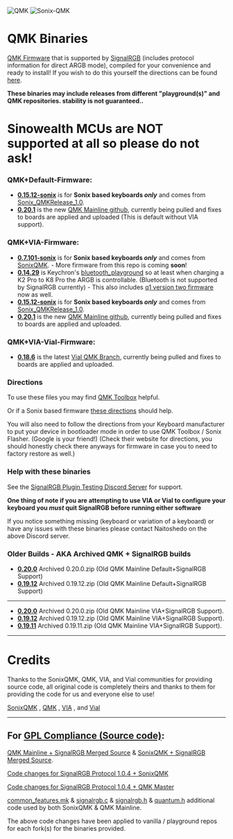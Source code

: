 ![QMK](https://qmk.fm/qmk_icon_48.png) ![Sonix-QMK](https://avatars.githubusercontent.com/u/79227208?s=48&v=4)
# QMK Binaries #
[QMK Firmware](https://qmk.fm/) that is supported by [SignalRGB](https://www.signalrgb.com) (includes protocol information for direct ARGB mode), compiled for your convenience and ready to install!
If you wish to do this yourself the directions can be found [here](https://docs.signalrgb.com/qmk/building-firmware-from-source).
	
**These binaries may include releases from different "playground(s)" and QMK repositories. stability is not guaranteed..**

# Sinowealth MCUs are NOT supported at all so please do not ask! #

### QMK+Default-Firmware: ###
* **[0.15.12-sonix](https://github.com/SRGBmods/QMK-Binaries/tree/main/QMK%2BDefault-Firmware/0.15.12-sonix)** is for **Sonix based keyboards _only_** and comes from [Sonix_QMKRelease_1.0](https://gitlab.com/signalrgb/qmk_firmware/-/tree/Sonix_QMKRelease_1.0/keyboards).
* **[0.20.1](https://github.com/SRGBmods/QMK-Binaries/tree/main/QMK%2BDefault-Firmware/0.20.1)** is the new [QMK Mainline github](https://github.com/qmk/qmk_firmware), currently being pulled and fixes to boards are applied and uploaded (This is default without VIA support).

### QMK+VIA-Firmware: ###
* **[0.7.101-sonix](https://github.com/SRGBmods/QMK-Binaries/tree/main/QMK%2BVIA-Firmware/0.7.101-sonix)** is for **Sonix based keyboards _only_** and comes from [SonixQMK](https://github.com/SonixQMK/qmk_firmware/). - More firmware from this repo is coming **soon**!
* **[0.14.29](https://github.com/SRGBmods/QMK-Binaries/tree/main/QMK%2BVIA-Firmware/0.14.29)** is Keychron's [bluetooth_playground](https://github.com/Keychron/qmk_firmware/tree/bluetooth_playground) so at least when charging a K2 Pro to K8 Pro the ARGB is controllable. (Bluetooth is not supported by SignalRGB currently) - This also includes [q1 version two firmware](https://github.com/Keychron/qmk_firmware/tree/keychron-q1v1-q1v2) now as well.
* **[0.15.12-sonix](https://github.com/SRGBmods/QMK-Binaries/tree/main/QMK%2BVIA-Firmware/0.15.12-sonix)** is for **Sonix based keyboards _only_** and comes from [Sonix_QMKRelease_1.0](https://gitlab.com/signalrgb/qmk_firmware/-/tree/Sonix_QMKRelease_1.0/keyboards).
* **[0.20.1](https://github.com/SRGBmods/QMK-Binaries/tree/main/QMK%2BVIA-Firmware/0.20.1)** is the new [QMK Mainline github](https://github.com/qmk/qmk_firmware), currently being pulled and fixes to boards are applied and uploaded.

### QMK+VIA-Vial-Firmware: ###
* **[0.18.6](https://github.com/SRGBmods/QMK-Binaries/tree/main/QMK%2BVIA%2BVial-Firmware/0.18.6)** is the latest [Vial QMK Branch](https://github.com/vial-kb/vial-qmk), currently being pulled and fixes to boards are applied and uploaded.

### Directions ###
To use these files you may find [QMK Toolbox](https://github.com/qmk/qmk_toolbox/releases/) helpful.

Or if a Sonix based firmware [these directions](https://sonixqmk.github.io//SonixDocs/install/#4-flashing-the-firmware) should help.

You will also need to follow the directions from your Keyboard manufacturer to put your device in bootloader mode in order to use QMK Toolbox / Sonix Flasher. (Google is your friend!)
(Check their website for directions, you should honestly check there anyways for firmware in case you to need to factory restore as well.)

### Help with these binaries ###

See the [SignalRGB Plugin Testing Discord Server](https://discord.gg/J5dwtcNhqC) for support.

**One thing of note if you are attempting to use VIA or Vial to configure your keyboard you _must_ quit SignalRGB before running either software**

If you notice something missing (keyboard or variation of a keyboard) or have any issues with these binaries please contact Naitoshedo on the above Discord server.


### Older Builds - AKA Archived QMK + SignalRGB builds ###
* **[0.20.0](https://github.com/SRGBmods/QMK-Binaries/tree/main/QMK%2BDefault-Firmware/_Archived)** Archived 0.20.0.zip (Old QMK Mainline Default+SignalRGB Support)
* **[0.19.12](https://github.com/SRGBmods/QMK-Binaries/tree/main/QMK%2BDefault-Firmware/_Archived)** Archived 0.19.12.zip (Old QMK Mainline Default+SignalRGB Support)

---

* **[0.20.0](https://github.com/SRGBmods/QMK-Binaries/tree/main/QMK%2BVIA-Firmware/_Archived)** Archived 0.20.0.zip (Old QMK Mainline VIA+SignalRGB Support).
* **[0.19.12](https://github.com/SRGBmods/QMK-Binaries/tree/main/QMK%2BVIA-Firmware/_Archived)** Archived 0.19.12.zip (Old QMK Mainline VIA+SignalRGB Support).
* **[0.19.11](https://github.com/SRGBmods/QMK-Binaries/tree/main/QMK%2BVIA-Firmware/_Archived)** Archived 0.19.11.zip (Old QMK Mainline VIA+SignalRGB Support).

---

# Credits #
Thanks to the SonixQMK, QMK, VIA, and Vial communities for providing source code, all original code is completely theirs and thanks to them for providing the code for us and everyone else to use!

[SonixQMK](https://github.com/SonixQMK/qmk_firmware) , [QMK](https://github.com/qmk/qmk_firmware) , [VIA](https://www.caniusevia.com/) , and [Vial](https://github.com/vial-kb/vial-qmk)

---

## For [GPL Compliance (Source code)](https://github.com/SRGBmods/QMK-Binaries/tree/main/GPL): ##
[QMK Mainline + SignalRGB Merged Source](https://gitlab.com/signalrgb/qmk_firmware/-/tree/QMKRelease_1.0) & [SonixQMK + SignalRGB Merged Source](https://gitlab.com/signalrgb/qmk_firmware/-/tree/Sonix_QMKRelease_1.0).

[Code changes for SignalRGB Protocol 1.0.4 + SonixQMK](https://github.com/SRGBmods/QMK-Binaries/blob/main/GPL/SignalRGB-Changes_QMK-example-code-Sonix.patch)

[Code changes for SignalRGB Protocol 1.0.4 + QMK Master](https://github.com/SRGBmods/QMK-Binaries/blob/main/GPL/SignalRGB-Changes_QMK-example-code.patch)

[common_features.mk](https://github.com/SRGBmods/QMK-Binaries/blob/main/GPL/common_features.mk) & [signalrgb.c](https://github.com/SRGBmods/QMK-Binaries/blob/main/GPL/signalrgb.c) & [signalrgb.h](https://github.com/SRGBmods/QMK-Binaries/blob/main/GPL/signalrgb.h) & [quantum.h](https://github.com/SRGBmods/QMK-Binaries/blob/main/GPL/quantum.h) additional code used by both SonixQMK & QMK Mainline.

The above code changes have been applied to vanilla / playground repos for each fork(s) for the binaries provided.